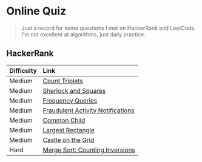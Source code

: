 # Online Quiz

>Just a record for some questions I met on HackerRank and LeetCode. I'm not excellent at algorithms, just daily practice.

## HackerRank
|Difficulty| Link|
|:---|:---|
|Medium|[Count Triplets](/hackerrank/CountTriplets.java)|
|Medium|[Sherlock and Squares](/hackerrank/SherlockAndAnagrams.java)|
|Medium|[Frequency Queries](/hackerrank/FreqQuery.java)|
|Medium|[Fraudulent Activity Notifications](/hackerrank/FraudulentActivityNotifications.java)|
|Medium|[Common Child](/hackerrank/CommonChild.java)|
|Medium|[Largest Rectangle](/hackerrank/LargestRectangle.java)|
|Medium|[Castle on the Grid](/hackerrank/CastleOnTheGrid.java)|
|Hard|[Merge Sort: Counting Inversions](/hackerrank/CountInversions.java)|

